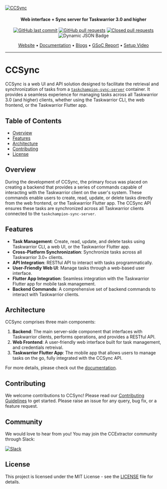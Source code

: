 <a href="https://github.com/its-me-abhishek/ccsync">
  <img src="https://github.com/its-me-abhishek/ccsync/blob/main/frontend/src/assets/logo.jpg" alt="CCSync">
</a>

</h1>
<h4 align="center">Web interface + Sync server for Taskwarrior 3.0 and higher</h4>
<p align="center">
    <a href="https://github.com/its-me-abhishek/ccsync/commits/main">
    <img src="https://img.shields.io/github/last-commit/its-me-abhishek/ccsync.svg?style=flat-square&logo=github&logoColor=white"
         alt="GitHub last commit"></a>
    <a href="https://github.com/its-me-abhishek/ccsync/pulls">
    <img src="https://img.shields.io/github/issues-pr-raw/its-me-abhishek/ccsync?style=flat-square&logo=github&logoColor=white"
         alt="GitHub pull requests"></a>
    <a href="https://github.com/its-me-abhishek/ccsync/pulls?q=is%3Apr+is%3Aclosed">
    <img src="https://img.shields.io/github/issues-pr-closed-raw/its-me-abhishek/ccsync?style=flat-square&logo=github&logoColor=white"
         alt="Closed pull requests"></a>
    <img src="https://img.shields.io/badge/dynamic/json?url=https://raw.githubusercontent.com/its-me-abhishek/ccsync/main/frontend/coverage-report.json&query=$.frontend&label=frontend coverage"
          alt="Dynamic JSON Badge" >

</p>
<p align="center">
  <a href="">Website</a> •
  <a href="https://its-me-abhishek.github.io/ccsync-docs/">Documentation</a> •
  <a href="https://abhishek31.medium.com/">Blogs</a> •
  <a href="https://github.com/its-me-abhishek/gsoc-report">GSoC Report</a> •
  <a href="https://www.youtube.com/watch?v=8UhAeM8iWzQ">Setup Video</a>
</p>

---

# CCSync

CCSync is a web UI and API solution designed to facilitate the retrieval and synchronization of tasks from a [`taskchampion-sync-server`](https://github.com/GothenburgBitFactory/taskchampion-sync-server) container. It provides a seamless experience for managing tasks across all Taskwarrior 3.0 (and higher) clients, whether using the Taskwarrior CLI, the web frontend, or the Taskwarrior Flutter app.

## Table of Contents

- [Overview](#overview)
- [Features](#features)
- [Architecture](#architecture)
- [Contributing](#contributing)
- [License](#license)

## Overview

During the development of CCSync, the primary focus was placed on creating a backend that provides a series of commands capable of interacting with the Taskwarrior client on the user's system. These commands enable users to create, read, update, or delete tasks directly from the web frontend, or the Taskwarrior Flutter app. The CCSync API ensures these tasks are synchronized across all Taskwarrior clients connected to the `taskchampion-sync-server`.

## Features

- **Task Management**: Create, read, update, and delete tasks using Taskwarrior CLI, a web UI, or the Taskwarrior Flutter app.
- **Cross-Platform Synchronization**: Synchronize tasks across all Taskwarrior 3.0+ clients.
- **API Integration**: RESTful API to interact with tasks programmatically.
- **User-Friendly Web UI**: Manage tasks through a web-based user interface.
- **Flutter App Integration**: Seamless integration with the Taskwarrior Flutter app for mobile task management.
- **Backend Commands**: A comprehensive set of backend commands to interact with Taskwarrior clients.

## Architecture

CCSync comprises three main components:

1. **Backend**: The main server-side component that interfaces with Taskwarrior clients, performs operations, and provides a RESTful API.
2. **Web Frontend**: A user-friendly web interface built for task management, and credentials retreival.
3. **Taskwarrior Flutter App**: The mobile app that allows users to manage tasks on the go, fully integrated with the CCSync API.

For more details, please check out the [documentation](https://its-me-abhishek.github.io/ccsync-docs/).

## Contributing

We welcome contributions to CCSync! Please read our [Contributing Guidelines](CONTRIBUTING.md) to get started. Please raise an issue for any query, bug fix, or a feature request.

## Community

We would love to hear from you! You may join the CCExtractor community through Slack:

[![Slack](https://img.shields.io/badge/chat-on_slack-purple.svg?style=for-the-badge&logo=slack)](https://ccextractor.org/public/general/support/)

## License

This project is licensed under the MIT License - see the [LICENSE](LICENSE) file for details.
